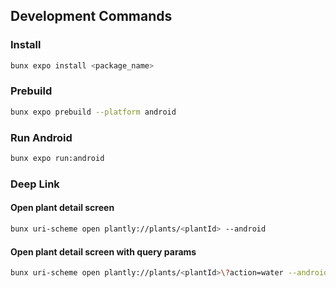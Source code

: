 ## Development Commands

### Install

```bash
bunx expo install <package_name>
```

### Prebuild

```bash
bunx expo prebuild --platform android
```

### Run Android

```bash
bunx expo run:android
```

### Deep Link

#### Open plant detail screen

```bash
bunx uri-scheme open plantly://plants/<plantId> --android
```

#### Open plant detail screen with query params

```bash
bunx uri-scheme open plantly://plants/<plantId>\?action=water --android
```
